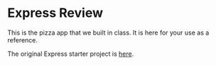 # Express Review

This is the pizza app that we built in class. It is here for your use as a reference.

The original Express starter project is [here](https://github.com/sf-wdi-22-23/express_heroku_starter).
